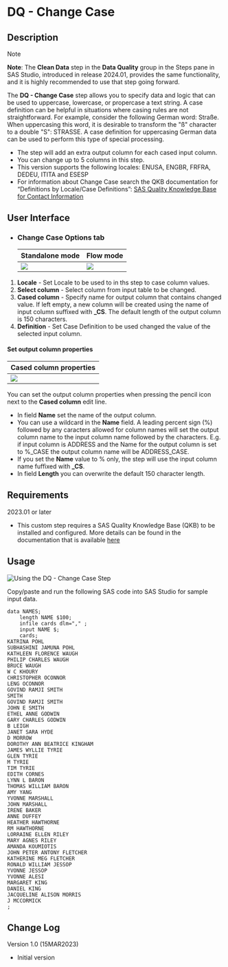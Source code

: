 # DQ - Change Case

## Description

>[!NOTE]
**Note**: The **Clean Data** step in the **Data Quality** group in the Steps pane in SAS Studio, introduced in release 2024.01, provides the same functionality, and it is highly recommended to use that step going forward.

The **DQ - Change Case** step allows you to specify data and logic that can be used to uppercase, lowercase, or propercase a text string. A case definition can be helpful in situations where casing rules are not straightforward. For example, consider the following German word: 
Straße. When uppercasing this word, it is desirable to transform the "ß" character to a double "S": STRASSE. A case definition for uppercasing German data can be used to perform this type of special processing.
  * The step will add an extra output column for each cased input column.
  * You can change up to 5 columns in this step.
  * This version supports the following locales: ENUSA, ENGBR, FRFRA, DEDEU, ITITA and ESESP
  * For information about Change Case search the QKB documentation for “Definitions by Locale/Case Definitions”: [SAS Quality Knowledge Base for Contact Information](https://support.sas.com/documentation/onlinedoc/qkb/32/QKBCI32/Help/qkb-help.html)
  
## User Interface  

* ### Change Case Options tab ###

   | Standalone mode | Flow mode |
   | --- | --- |                  
   | ![](img/dqChangeCase_Standalone.png) | ![](img/dqChangeCase_Flow.png) |
1. **Locale** - Set Locale to be used to in ths step to case column values.  
2. **Select column** - Select column from input table to be changed.  
3. **Cased column** - Specify name for output column that contains changed value. If left empty, a new column will be created using the name of input column suffixed with **_CS**. The default length of the output column is 150 characters. 
4. **Definition** - Set Case Definition to be used changed the value of the selected input column. 

#### Set output column properties ####
   | Cased column properties | 
   | --- | 
   | ![](img/dqChangeCase_OutputColumn.png) |
   
You can set the output column properties when pressing the pencil icon next to the **Cased column** edit line. 
* In field **Name** set the name of the output column.
* You can use a wildcard in the **Name** field. A leading percent sign (%) followed by any caracters allowed for column names will set the output column name to the input column name followed by the characters. E.g. if input column is ADDRESS and the Name for the output column is set to %_CASE the output column name will be ADDRESS_CASE.
* If you set the **Name** value to % only, the step will use the input column name fuffixed with **_CS**. 
* In field **Length** you can overwrite the default 150 character length. 

## Requirements  
2023.01 or later  
* This custom step requires a SAS Quality Knowledge Base (QKB) to be installed and configured. More details can be found in the documentation that is available [here](https://support.sas.com/en/software/quality-knowledge-base-support.html) 

## Usage  
![Using the DQ - Change Case Step](img/dqChangeCase.gif)

Copy/paste and run the following SAS code into SAS Studio for sample input data.
```sas
data NAMES;
    length NAME $100;
    infile cards dlm="," ;
    input NAME $;
    cards;
KATRINA POHL
SUBHASHINI JAMUNA POHL
KATHLEEN FLORENCE WAUGH
PHILIP CHARLES WAUGH
BRUCE WAUGH
W C KHOURY
CHRISTOPHER OCONNOR
LENG OCONNOR
GOVIND RAMJI SMITH
SMITH
GOVIND RAMJI SMITH
JOHN E SMITH
ETHEL ANNE GODWIN
GARY CHARLES GODWIN
B LEIGH
JANET SARA HYDE
D MORROW
DOROTHY ANN BEATRICE KINGHAM
JAMES WYLLIE TYRIE
GLEN TYRIE
M TYRIE
TIM TYRIE
EDITH CORNES
LYNN L BARON
THOMAS WILLIAM BARON
AMY YANG
YVONNE MARSHALL
JOHN MARSHALL
IRENE BAKER
ANNE DUFFEY
HEATHER HAWTHORNE
RM HAWTHORNE
LORRAINE ELLEN RILEY
MARY AGNES RILEY
AMANDA KOUMIOTIS
JOHN PETER ANTONY FLETCHER
KATHERINE MEG FLETCHER
RONALD WILLIAM JESSOP
YVONNE JESSOP
YVONNE ALESI
MARGARET KING
DANIEL KING
JACQUELINE ALISON MORRIS
J MCCORMICK
;
```
## Change Log  
Version 1.0 (15MAR2023)
 * Initial version 
